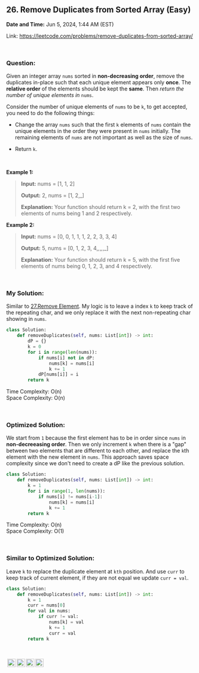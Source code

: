 ## 26. Remove Duplicates from Sorted Array (Easy)
**Date and Time:** Jun 5, 2024, 1:44 AM (EST)

Link: https://leetcode.com/problems/remove-duplicates-from-sorted-array/

<br>

### Question:
Given an integer array `nums` sorted in __non-decreasing order__, remove the duplicates in-place such that each unique element appears only __once__. The __relative order__ of the elements should be kept the __same__. Then _return the number of unique elements in_ `nums`.

Consider the number of unique elements of `nums` to be `k`, to get accepted, you need to do the following things:

- Change the array `nums` such that the first `k` elements of `nums` contain the unique elements in the order they were present in `nums` initially. The remaining elements of `nums` are not important as well as the size of `nums`.

- Return `k`.

<br>

**Example 1:**
> **Input:** nums = [1, 1, 2]
> 
> **Output:** 2, nums = [1, 2,_]
>
> **Explanation:** Your function should return k = 2, with the first two elements of nums being 1 and 2 respectively.

**Example 2:**
> **Input:** nums = [0, 0, 1, 1, 1, 2, 2, 3, 3, 4]
> 
> **Output:** 5, nums = [0, 1, 2, 3, 4,_,_,_,_,_]
>
> **Explanation:** Your function should return k = 5, with the first five elements of nums being 0, 1, 2, 3, and 4 respectively.

<br>

### My Solution:
Similar to [27.Remove Element](27.Remove_Element_(Easy).md). My logic is to leave a index `k` to keep track of the repeating char, and we only replace it with the next non-repeating char showing in `nums`.
```python
class Solution:
    def removeDuplicates(self, nums: List[int]) -> int:
        dP = {}
        k = 0
        for i in range(len(nums)):
            if nums[i] not in dP:
                nums[k] = nums[i]
                k += 1
            dP[nums[i]] = i
        return k
```
Time Complexity: O(n) <br>
Space Complexity: O(n)

<br>

### Optimized Solution:
We start from `1` because the first element has to be in order since `nums` in __non-decreeasing order__. Then we only increment `k` when there is a "gap" between two elements that are different to each other, and replace the `k`th element with the new element in `nums`. This approach saves space complexity since we don't need to create a dP like the previous solution.
```python
class Solution:
    def removeDuplicates(self, nums: List[int]) -> int:
        k = 1
        for i in range(1, len(nums)):
            if nums[i] != nums[i-1]:
                nums[k] = nums[i]
                k += 1
        return k
```
Time Complexity: O(n) <br>
Space Complexity: O(1)

<br>

### Similar to Optimized Solution:
Leave `k` to replace the duplicate element at `kth` position. And use `curr` to keep track of current element, if they are not equal we update `curr = val`.
```python
class Solution:
    def removeDuplicates(self, nums: List[int]) -> int:
        k = 1
        curr = nums[0]
        for val in nums:
            if curr != val:
                nums[k] = val
                k += 1
                curr = val
        return k
```

<br>

<img style="height:22px!important;margin-left:3px;vertical-align:text-bottom;" src="https://mirrors.creativecommons.org/presskit/icons/cc.svg?ref=chooser-v1" alt="CC BY-NC-SA" title="CC BY-NC-SA"><img style="height:22px!important;margin-left:3px;vertical-align:text-bottom;" src="https://mirrors.creativecommons.org/presskit/icons/by.svg?ref=chooser-v1" alt="BY: credit must be given to the creator" title="BY: credit must be given to the creator"><img style="height:22px!important;margin-left:3px;vertical-align:text-bottom;" src="https://mirrors.creativecommons.org/presskit/icons/nc.svg?ref=chooser-v1" alt="NC: Only noncommercial uses of the work are permitted" title="NC: Only noncommercial uses of the work are permitted"><img style="height:22px!important;margin-left:3px;vertical-align:text-bottom;" src="https://mirrors.creativecommons.org/presskit/icons/sa.svg?ref=chooser-v1" alt="SA: Adaptations must be shared under the same terms" title="SA: Adaptations must be shared under the same terms">